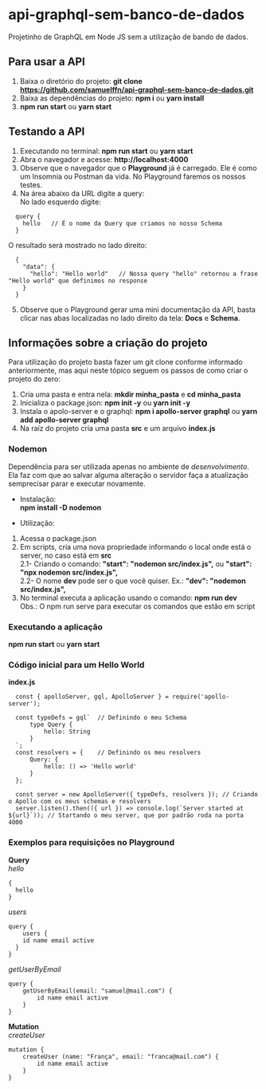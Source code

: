 # api-graphql-sem-banco-de-dados
Projetinho de GraphQL em Node JS sem a utilização de bando de dados.  

## Para usar a API  
1) Baixa o diretório do projeto: **git clone https://github.com/samuelffn/api-graphql-sem-banco-de-dados.git** 
2) Baixa as dependências do projeto: **npm i** ou **yarn install** 
3) **npm run start** ou **yarn start**  

## Testando a API
1) Executando no terminal: **npm run start** ou **yarn start**  
2) Abra o navegador e acesse: **http://localhost:4000**  
3) Observe que o navegador que o **Playground** já é carregado. Ele é como um Insomnia ou Postman da vida. No Playground faremos os nossos testes. 
4) Na área abaixo da URL digite a query:  
No lado esquerdo digite:  
```
  query {
    hello   // É o nome da Query que criamos no nosso Schema
  }
```
O resultado será mostrado no lado direito:  
```
  {
    "data": {
      "hello": "Hello world"   // Nossa query "hello" retornou a frase "Hello world" que definimos no response
    }
  }
```
5) Observe que o Playground gerar uma mini documentação da API, basta clicar nas abas localizadas no lado direito da tela: **Docs** e **Schema**.  

## Informações sobre a criação do projeto
Para utilização do projeto basta fazer um git clone conforme informado anteriormente, mas aqui neste tópico seguem os passos de como criar o projeto do zero: 
1) Cria uma pasta e entra nela: **mkdir minha_pasta** e **cd minha_pasta**
2) Inicializa o package.json: **npm init -y** ou **yarn init -y**
3) Instala o apolo-server e o graphql: **npm i apollo-server graphql** ou **yarn add apollo-server graphql**
4) Na raíz do projeto cria uma pasta **src** e um arquivo **index.js**

### Nodemon  
Dependência para ser utilizada apenas no ambiente de *desenvolvimento*.  
Ela faz com que ao salvar alguma alteração o servidor faça a atualização semprecisar parar e executar novamente.  
- Instalação:  
**npm install -D nodemon**  

- Utilização:  
1) Acessa o package.json  
2) Em scripts, cria uma nova propriedade informando o local onde está o server, no caso está em **src**  
  2.1- Criando o comando: **"start": "nodemon src/index.js",** ou **"start": "npx nodemon src/index.js",**  
  2.2- O nome **dev** pode ser o que você quiser. Ex.: **"dev": "nodemon src/index.js",**   
3) No terminal executa a aplicação usando o comando: **npm run dev**  
Obs.: O npm run serve para executar os comandos que estão em script  

### Executando a aplicação
**npm run start** ou **yarn start**

### Código inicial para um Hello World
**index.js**  
```
  const { apolloServer, gql, ApolloServer } = require('apollo-server');

  const typeDefs = gql`  // Definindo o meu Schema
      type Query {
          hello: String
      }
  `;
  const resolvers = {    // Definindo os meu resolvers
      Query: {
          hello: () => 'Hello world'
      }
  };

  const server = new ApolloServer({ typeDefs, resolvers }); // Criando o Apollo com os meus schemas e resolvers
  server.listen().then(({ url }) => console.log(`Server started at ${url}`)); // Startando o meu server, que por padrão roda na porta 4000
```
### Exemplos para requisições no Playground
**Query**  
*hello*  
```
{
  hello
}
```  

*users*  
```
query {
	users {
    id name email active
  }
}
```  

*getUserByEmail*  
```
query {
    getUserByEmail(email: "samuel@mail.com") {
        id name email active
    }
}
```  

**Mutation**  
*createUser*  
```
mutation {
    createUser (name: "França", email: "franca@mail.com") {
        id name email active
    }
}
```  





